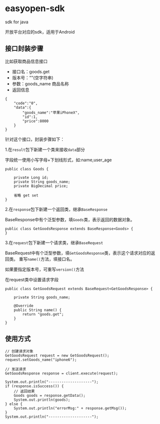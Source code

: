 # easyopen-sdk

sdk for java

开放平台对应的sdk，适用于Android


## 接口封装步骤

比如获取商品信息接口

- 接口名：goods.get
- 版本号：""(空字符串)
- 参数：goods_name 商品名称
- 返回信息

```
{
    "code":"0",
    "data":{
        "goods_name":"苹果iPhoneX",
        "id":1,
        "price":8000
    }
}
```

针对这个接口，封装步骤如下：



1.在`result`包下新建一个类来接收`data`部分

字段统一使用小写字母+下划线形式，如:name,user_age

```
public class Goods {

    private Long id;
    private String goods_name;
    private BigDecimal price;

    省略 get set
}
```

2.在`response`包下新建一个返回类，继承`BaseResponse`

BaseResponse中有个泛型参数，填`Goods`类，表示返回的数据对象。

```
public class GetGoodsResponse extends BaseResponse<Goods> {
}
```

3.在`request`包下新建一个请求类，继承`BaseRequest`

BaseRequest中有个泛型参数，填`GetGoodsResponse`类，表示这个请求对应的返回类。
重写`name()`方法，填接口名。

如果要指定版本号，可重写`version()`方法

在request类中设置请求字段

```
public class GetGoodsRequest extends BaseRequest<GetGoodsResponse> {

    private String goods_name;

    @Override
    public String name() {
        return "goods.get";
    }
}
```

## 使用方式

```
// 创建请求对象
GetGoodsRequest request = new GetGoodsRequest();
request.setGoods_name("iphone6");

// 发送请求
GetGoodsResponse response = client.execute(request);

System.out.println("--------------------");
if (response.isSuccess()) {
    // 返回结果
    Goods goods = response.getData();
    System.out.println(goods);
} else {
    System.out.println("errorMsg:" + response.getMsg());
}
System.out.println("--------------------");
```
